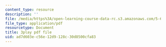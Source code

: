 ```yaml
---
content_type: resource
description: ''
file: /media/https%3A/open-learning-course-data-rc.s3.amazonaws.com/5-61-physical-chemistry-fall-2017/ad7d603ec56e12d9128c30d8500cfa83_IoED49Ha8-o.pdf
file_type: application/pdf
resourcetype: Document
title: 3play pdf file
uid: ad7d603e-c56e-12d9-128c-30d8500cfa83
---
```

